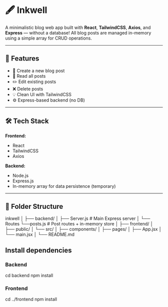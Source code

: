 # 🖋️ Inkwell

A minimalistic blog web app built with **React**, **TailwindCSS**, **Axios**, and **Express** — without a database! All blog posts are managed in-memory using a simple array for CRUD operations.

---

## 🚀 Features

- 📝 Create a new blog post  
- 📖 Read all posts  
- ✏️ Edit existing posts  
- ❌ Delete posts  
- 💡 Clean UI with TailwindCSS  
- ⚙️ Express-based backend (no DB)

---

## 🛠️ Tech Stack

**Frontend:**
- React
- TailwindCSS
- Axios

**Backend:**
- Node.js
- Express.js
- In-memory array for data persistence (temporary)

---

## 📁 Folder Structure

inkwell
│
├── backend/
│ ├── Server.js # Main Express server
│ └── Routes
    └──posts.js # Post routes + in-memory store
│
├── frontend/
│ ├── public/
│ └── src/
│ ├── components/
│ ├── pages/
│ ├── App.jsx
│ └── main.jsx
│
└── README.md


## Install dependencies

### Backend
cd backend
npm install

### Frontend
cd ../frontend
npm install
